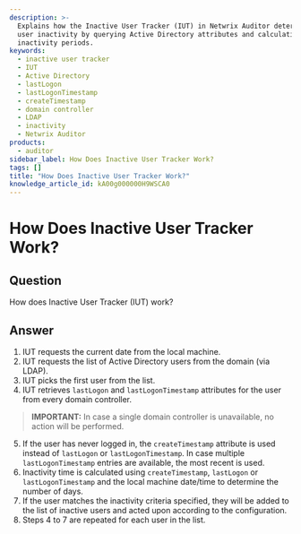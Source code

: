 ```yaml
---
description: >-
  Explains how the Inactive User Tracker (IUT) in Netwrix Auditor determines
  user inactivity by querying Active Directory attributes and calculating
  inactivity periods.
keywords:
  - inactive user tracker
  - IUT
  - Active Directory
  - lastLogon
  - lastLogonTimestamp
  - createTimestamp
  - domain controller
  - LDAP
  - inactivity
  - Netwrix Auditor
products:
  - auditor
sidebar_label: How Does Inactive User Tracker Work?
tags: []
title: "How Does Inactive User Tracker Work?"
knowledge_article_id: kA00g000000H9WSCA0
---
```


# How Does Inactive User Tracker Work?

## Question

How does Inactive User Tracker (IUT) work?

## Answer

1. IUT requests the current date from the local machine.  
2. IUT requests the list of Active Directory users from the domain (via LDAP).  
3. IUT picks the first user from the list.  
4. IUT retrieves `lastLogon` and `lastLogonTimestamp` attributes for the user from every domain controller.

> **IMPORTANT:** In case a single domain controller is unavailable, no action will be performed.

5. If the user has never logged in, the `createTimestamp` attribute is used instead of `lastLogon` or `lastLogonTimestamp`. In case multiple `lastLogonTimestamp` entries are available, the most recent is used.  
6. Inactivity time is calculated using `createTimestamp`, `lastLogon` or `lastLogonTimestamp` and the local machine date/time to determine the number of days.  
7. If the user matches the inactivity criteria specified, they will be added to the list of inactive users and acted upon according to the configuration.  
8. Steps 4 to 7 are repeated for each user in the list.
